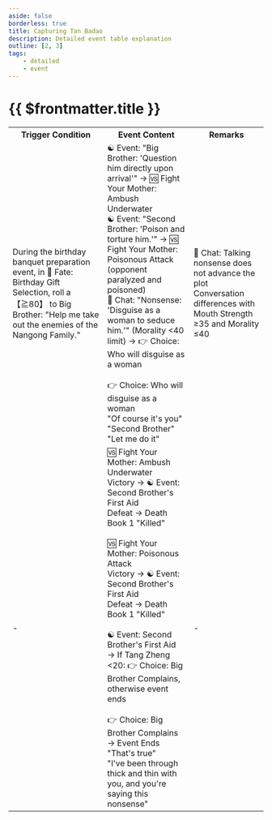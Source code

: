 ```yaml
---
aside: false
borderless: true
title: Capturing Tan Badao
description: Detailed event table explanation
outline: [2, 3]
tags:
    - detailed
    - event
---
```


# {{ $frontmatter.title }}

<Table class="timeline-table">
    <tr class="timeline-header">
        <th>Trigger Condition</th>
        <th>Event Content</th>
        <th>Remarks</th>
    </tr>
	<tr>
		<td>During the birthday banquet preparation event, in 🎲 Fate: Birthday Gift Selection, roll a 【≧80】 to Big Brother: "Help me take out the enemies of the Nangong Family."</td>
		<td>
			<span title="Tang Buyi+1, Tang Zheng+1">☯ Event: "Big Brother: 'Question him directly upon arrival'" → 🆚 Fight Your Mother: Ambush Underwater</span> <br>
			<span title="Mental-10">☯ Event: "Second Brother: 'Poison and torture him.'" → 🆚 Fight Your Mother: Poisonous Attack (opponent paralyzed and poisoned)</span> <br>
			💬 Chat: "Nonsense: 'Disguise as a woman to seduce him.'" (Morality <40 limit) → 👉 Choice: Who will disguise as a woman <br>
			<br>
			👉 Choice: Who will disguise as a woman <br>
			<span title="Tang Buyi+1, Tang Zheng-1">"Of course it's you"</span> <br>
			<span title="Stamina-1, Resistance to Paralysis+1, Tang Zheng-1, Mental-15">"Second Brother"</span> <br>
			<span title="Cultivation-1, Social Skills+1, Temperament+1, Tang Buyi+1, Tang Zheng-1, Mental+20">"Let me do it"</span> <br>
		</td>
		<td>
			💬 Chat: Talking nonsense does not advance the plot <br>
			Conversation differences with Mouth Strength ≥35 and Morality ≤40 <br>
		</td>
	</tr>
	<tr>
		<td>-</td>
		<td>
			🆚 Fight Your Mother: Ambush Underwater <br>
			<span title="
Within six rounds: Mental+20, Martial Arts+8, Reputation+1, Tang Zheng+1
After six rounds: Martial Arts+4, Mental+20
			">Victory → ☯ Event: Second Brother's First Aid</span> <br>
			Defeat → Death Book 1 "Killed" <br>
			<br>
			🆚 Fight Your Mother: Poisonous Attack <br>
			<span title="Martial Arts+5, Reputation+2, Tang Buyi+1, Tang Zheng+1">Victory → ☯ Event: Second Brother's First Aid</span> <br>
			Defeat → Death Book 1 "Killed" <br>
			<br>
			<span title="
Tang Zheng ≥20): Morality+1, Temperament+1, Tang Zheng+1
Tang Zheng <20): Temperament-2, Mental-10
			">☯ Event: Second Brother's First Aid → If Tang Zheng <20: 👉 Choice: Big Brother Complains, otherwise event ends</span> <br>
			<br>
			👉 Choice: Big Brother Complains → Event Ends <br>
			<span title="Cultivation+1, Temperament-1, Tang Buyi+1, Mental+15">"That's true"</span> <br>
			<span title="Social Skills+1, Temperament+1, Affection+2, Tang Buyi+1">"I've been through thick and thin with you, and you're saying this nonsense"</span> <br>
		</td>
		<td>-</td>
	</tr>
</table>